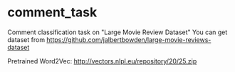 # comment_task
Comment classification task on "Large Movie Review Dataset"
You can get dataset from https://github.com/jalbertbowden/large-movie-reviews-dataset

Pretrained Word2Vec: http://vectors.nlpl.eu/repository/20/25.zip
